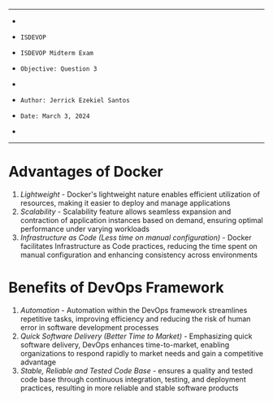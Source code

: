 **********************************************************************
*
*     ISDEVOP
*     ISDEVOP Midterm Exam
*     Objective: Question 3
*     
*     Author: Jerrick Ezekiel Santos
*     Date: March 3, 2024
*     
**********************************************************************

# Advantages of Docker
1. *Lightweight* - Docker's lightweight nature enables efficient utilization of resources, making it easier to deploy and manage applications
2. *Scalability* - Scalability feature allows seamless expansion and contraction of application instances based on demand, ensuring optimal performance under varying workloads
3. *Infrastructure as Code (Less time on manual configuration)* - Docker facilitates Infrastructure as Code practices, reducing the time spent on manual configuration and enhancing consistency across environments

# Benefits of DevOps Framework
1. *Automation* - Automation within the DevOps framework streamlines repetitive tasks, improving efficiency and reducing the risk of human error in software development processes
2. *Quick Software Delivery (Better Time to Market)* - Emphasizing quick software delivery, DevOps enhances time-to-market, enabling organizations to respond rapidly to market needs and gain a competitive advantage
3. *Stable, Reliable and Tested Code Base* - ensures a quality and tested code base through continuous integration, testing, and deployment practices, resulting in more reliable and stable software products